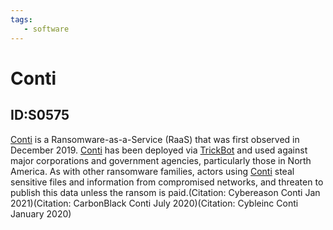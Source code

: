 ```yaml
---
tags:
   - software
---
```

# Conti
## ID:S0575
[Conti](/mitre/software/S0575) is a Ransomware-as-a-Service (RaaS) that was first observed in December 2019. [Conti](/mitre/software/S0575) has been deployed via [TrickBot](/mitre/software/S0266) and used against major corporations and government agencies, particularly those in North America. As with other ransomware families, actors using [Conti](/mitre/software/S0575) steal sensitive files and information from compromised networks, and threaten to publish this data unless the ransom is paid.(Citation: Cybereason Conti Jan 2021)(Citation: CarbonBlack Conti July 2020)(Citation: Cybleinc Conti January 2020)
